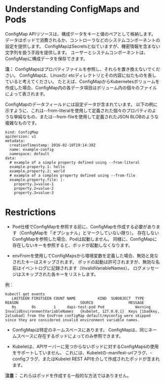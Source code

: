# Understanding ConfigMaps and Pods

ConfigMap APIリソースは、構成データをキーと値のペアとして格納します。 データはポッドで消費されるか、コントローラなどのシステムコンポーネントの設定を提供します。 ConfigMapはSecretsと似ていますが、機密情報を含まない文字列を扱う手段を提供します。 ユーザーとシステムコンポーネントは、ConfigMapに構成データを保存できます。

**注：** ConfigMapsはプロパティファイルを参照し、それらを置き換えないでください。 ConfigMapは、Linuxの/ etcディレクトリとその内容に似たものを表していると考えてください。 たとえば、ConfigMapからKubernetesボリュームを作成した場合、ConfigMap内の各データ項目はボリューム内の個々のファイルによって表されます。

ConfigMapのデータフィールドには設定データが含まれています。 以下の例に示すように、これは--from-literalを使用して定義された個々のプロパティのような単純なもの、または--from-fileを使用して定義されたJSON BLOBのような複雑なものです。
```
kind: ConfigMap
apiVersion: v1
metadata:
  creationTimestamp: 2016-02-18T19:14:38Z
  name: example-config
  namespace: default
data:
  # example of a simple property defined using --from-literal
  example.property.1: hello
  example.property.2: world
  # example of a complex property defined using --from-file
  example.property.file: |-
    property.1=value-1
    property.2=value-2
    property.3=value-3
```
# Restrictions

* Pod仕様でConfigMapを参照する前に、ConfigMapを作成する必要があります（ConfigMapを「オプショナル」とマークしていない限り）。 存在しないConfigMapを参照した場合、Podは起動しません。 同様に、ConfigMapに存在しないキーを参照すると、ポッドが起動しなくなります。

* envFromを使用してConfigMapsから環境変数を定義した場合、無効と見なされたキーはスキップされます。 ポッドの起動は許可されますが、無効な名前はイベントログに記録されます（InvalidVariableNames）。 ログメッセージはスキップされた各キーをリストします。

例：
```
kubectl get events
   LASTSEEN FIRSTSEEN COUNT NAME          KIND  SUBOBJECT  TYPE      REASON                            SOURCE                MESSAGE
   0s       0s        1     dapi-test-pod Pod              Warning   InvalidEnvironmentVariableNames   {kubelet, 127.0.0.1}  Keys [1badkey, 2alsobad] from the EnvFrom configMap default/myconfig were skipped since they are considered invalid environment variable names.
```
* ConfigMapは特定のネームスペースにあります。 ConfigMapは、同じネームスペースに存在するポッドによってのみ参照できます。

* Kubeletは、APIサーバーに見つからないポッドに対するConfigMapsの使用をサポートしていません。 これには、Kubeletの-manifest-urlフラグ、-configフラグ、またはKubelet REST APIを介して作成されたポッドが含まれます。

**注意：** これらはポッドを作成する一般的な方法ではありません。
